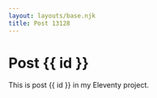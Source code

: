 ```yaml
---
layout: layouts/base.njk
title: Post 13128
---
```


# Post {{ id }}

This is post {{ id }} in my Eleventy project.
